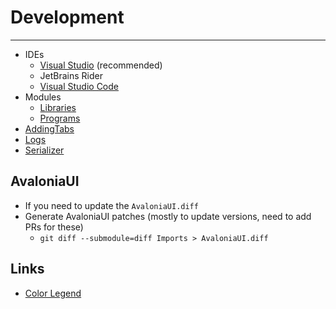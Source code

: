 

# Development
---
* IDEs
  * [Visual Studio](IDEs/VisualStudio.md) (recommended)
  * JetBrains Rider
  * [Visual Studio Code](IDEs/VisualStudioCode.md)
* Modules
  * [Libraries](Modules/Libraries.md)
  * [Programs](Modules/Programs.md)
* [AddingTabs](AddingTabs.md)
* [Logs](Logs.md)
* [Serializer](Serializer.md)


## AvaloniaUI
- If you need to update the `AvaloniaUI.diff`
- Generate AvaloniaUI patches (mostly to update versions, need to add PRs for these)
  - `git diff --submodule=diff Imports > AvaloniaUI.diff`

## Links
- [Color Legend](https://docs.microsoft.com/en-us/dotnet/api/system.windows.media.colors?view=netframework-4.8)